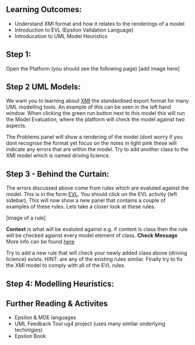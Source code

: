 ## Learning Outcomes:
* Understand XMI format and how it relates to the renderings of a model
* Introduction to EVL (Epsilon Validation Language)
* Introducation to UML Model Heuristics

## Step 1:
Open the Platform (you should see the following page)
[add image here]

## Step 2 UML Models: 
We want you to learning about [XMI](https://en.wikipedia.org/wiki/XML_Metadata_Interchange) the standardised export format for many UML modelling tools. An example of this can be seen in the left hand window. 
When clicking the green run button next to this model this will run the Model Evaluation, where the platform will check the model against two aspects. 

The Problems panel will show a rendering of the model (dont worry if you dont recognise the format yet focus on the notes in light pink these will indicate any errors that are within the model.
Try to add another class to the XMI model which is named driving licience.

## Step 3 - Behind the Curtain:
The errors discussed above come from rules which are evaluted against the model. This is in the form [EVL](https://eclipse.dev/epsilon/doc/evl/). You should click on the EVL activity (left sidebar), 
This will now show a new panel that contains a couple of examples of these rules. Lets take a closer look at these rules.

[image of a rule]

**Context** is what will be evaluted against e.g. if content is class then the rule will be checked against every model element of class.
**Check**
**Message**
More info can be found [here](https://eclipse.dev/epsilon/doc/evl/)

Try to add a new rule that will check your newly added class above (driving licience) exists. HINT: are any of the existing rules similar.
Finally try to fix the XMI model to comply with all of the EVL rules. 

## Step 4: Modelling Heuristics:


## Further Reading & Activites
* Epsilon & MDE languages
* UML Feedback Tool ug4 project (uses many similar underlying techinlgies)
* Epsilon Book
